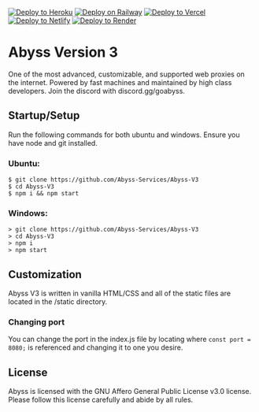 [![Deploy to Heroku](https://binbashbanana.github.io/deploy-buttons/buttons/remade/heroku.svg)](https://heroku.com/deploy/?template=https://github.com/Abyss-Services/Abyss-V3)
[![Deploy on Railway](https://binbashbanana.github.io/deploy-buttons/buttons/remade/railway.svg)](https://railway.app/new/template?template=https://github.com/Abyss-Services/Abyss-V3)
[![Deploy to Vercel](https://binbashbanana.github.io/deploy-buttons/buttons/remade/vercel.svg)](https://vercel.com/new/clone?repository-url=https://github.com/Abyss-Services/Abyss-V3)
[![Deploy to Netlify](https://binbashbanana.github.io/deploy-buttons/buttons/remade/netlify.svg)](https://app.netlify.com/start/deploy?repository=https://github.com/Abyss-Services/Abyss-V3)
[![Deploy to Render](https://binbashbanana.github.io/deploy-buttons/buttons/remade/render.svg)](https://render.com/deploy?repo=https://github.com/Abyss-Services/Abyss-V3)

# Abyss Version 3

One of the most advanced, customizable, and supported web proxies on the internet. Powered by fast machines and maintained by high class developers. 
Join the discord with discord.gg/goabyss.

## Startup/Setup

Run the following commands for both ubuntu and windows. Ensure you have node and git installed.

### Ubuntu:
```
$ git clone https://github.com/Abyss-Services/Abyss-V3
$ cd Abyss-V3
$ npm i && npm start
```

### Windows:
```
> git clone https://github.com/Abyss-Services/Abyss-V3
> cd Abyss-V3
> npm i
> npm start
```

## Customization
Abyss V3 is written in vanilla HTML/CSS and all of the static files are located in the /static directory.

### Changing port
You can change the port in the index.js file by locating where `const port = 8080;` is referenced and changing it to one you desire.

## License
Abyss is licensed with the GNU Affero General Public License v3.0 license. Please follow this license carefully and abide by all rules.
